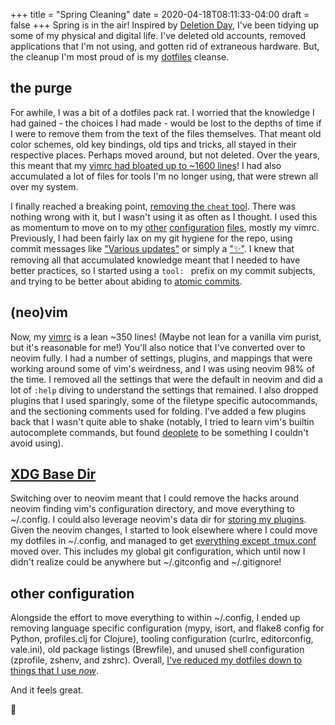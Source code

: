 +++
title = "Spring Cleaning"
date = 2020-04-18T08:11:33-04:00
draft = false
+++
Spring is in the air!
Inspired by [Deletion Day](https://deletionday.com/), I've been tidying up some of my physical and digital life.
I've deleted old accounts, removed applications that I'm not using, and gotten rid of extraneous hardware.
But, the cleanup I'm most proud of is my [dotfiles](https://github.com/svanburen/dotfiles) cleanse.

## the purge

For awhile, I was a bit of a dotfiles pack rat.
I worried that the knowledge I had gained - the choices I had made - would be lost to the depths of time if I were to remove them from the text of the files themselves.
That meant old color schemes, old key bindings, old tips and tricks, all stayed in their respective places.
Perhaps moved around, but not deleted.
Over the years, this meant that my [vimrc had bloated up to ~1600 lines](https://github.com/svanburen/dotfiles/blob/4d1f7f/vimrc)!
I had also accumulated a lot of files for tools I'm no longer using, that were strewn all over my system.

I finally reached a breaking point, [removing the `cheat` tool](https://github.com/svanburen/dotfiles/commit/9ed3e0).
There was nothing wrong with it, but I wasn't using it as often as I thought.
I used this as momentum to move on to my [other](https://github.com/svanburen/dotfiles/commits/master?after=f56b7bf67301f60785f7a7af1ced945d25b4d5c8+174) [configuration](https://github.com/svanburen/dotfiles/commits/master?before=f56b7bf67301f60785f7a7af1ced945d25b4d5c8+175) [files](https://github.com/svanburen/dotfiles/commits/master?before=f56b7bf67301f60785f7a7af1ced945d25b4d5c8+140), mostly my vimrc.
Previously, I had been fairly lax on my git hygiene for the repo, using commit messages like ["Various updates"](https://github.com/svanburen/dotfiles/commit/26852a) or simply a ["✨"](https://github.com/svanburen/dotfiles/commit/579368).
I knew that removing all that accumulated knowledge meant that I needed to have better practices, so I started using a ``tool: `` prefix on my commit subjects, and trying to be better about abiding to [atomic commits](https://en.wikipedia.org/wiki/Atomic_commit#Atomic_commit_convention).

## (neo)vim

Now, my [vimrc](https://github.com/svanburen/dotfiles/blob/master/vim/init.vim) is a lean ~350 lines!
(Maybe not lean for a vanilla vim purist, but it's reasonable for me!)
You'll also notice that I've converted over to neovim fully.
I had a number of settings, plugins, and mappings that were working around some of vim's weirdness, and I was using neovim 98% of the time.
I removed all the settings that were the default in neovim and did a lot of `:help` diving to understand the settings that remained.
I also dropped plugins that I used sparingly, some of the filetype specific autocommands, and the sectioning comments used for folding.
I've added a few plugins back that I wasn't quite able to shake (notably, I tried to learn vim's builtin autocomplete commands, but found [deoplete](https://github.com/Shougo/deoplete.nvim) to be something I couldn't avoid using).

## [XDG Base Dir](https://specifications.freedesktop.org/basedir-spec/basedir-spec-latest.html)

Switching over to neovim meant that I could remove the hacks around neovim finding vim's configuration directory, and move everything to ~/.config.
I could also leverage neovim's data dir for [storing my plugins](https://github.com/svanburen/dotfiles/blob/f56b7bf67301f60785f7a7af1ced945d25b4d5c8/vim/init.vim#L24).
Given the neovim changes, I started to look elsewhere where I could move my dotfiles in ~/.config, and managed to get [everything except .tmux.conf](https://github.com/svanburen/dotfiles/blob/f56b7bf67301f60785f7a7af1ced945d25b4d5c8/install.conf.yaml#L14-L23) moved over.
This includes my global git configuration, which until now I didn't realize could be anywhere but ~/.gitconfig and ~/.gitignore!

## other configuration

Alongside the effort to move everything to within ~/.config, I ended up removing language specific configuration (mypy, isort, and flake8 config for Python, profiles.clj for Clojure), tooling configuration (curlrc, editorconfig, vale.ini), old package listings (Brewfile), and unused shell configuration (zprofile, zshenv, and zshrc).
Overall, [I've reduced my dotfiles down to things that I use _now_](https://github.com/svanburen/dotfiles/compare/4d1f7f...f56b7b).

And it feels great.

🛁
